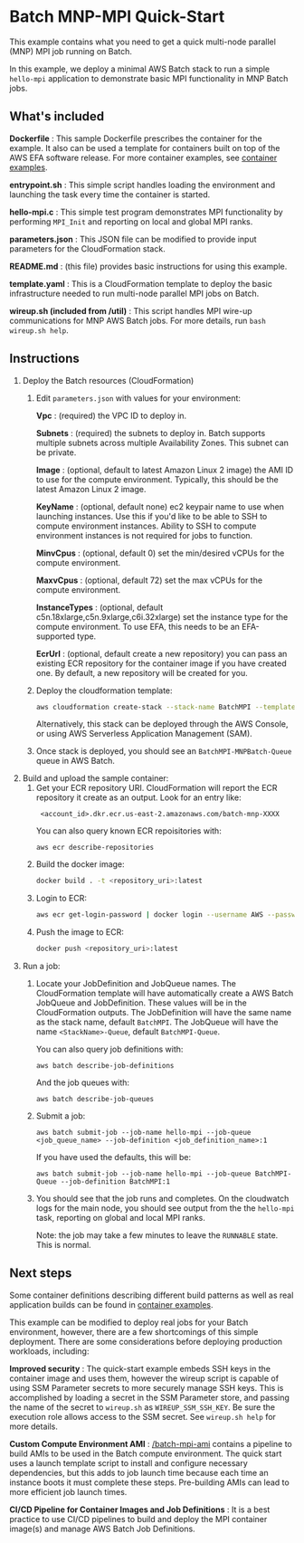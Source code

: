 # Batch MNP-MPI Quick-Start

This example contains what you need to get a quick multi-node parallel (MNP) MPI job running on Batch.

In this example, we deploy a minimal AWS Batch stack to run a simple `hello-mpi` application to demonstrate basic MPI functionality in MNP Batch jobs.  

## What's included

**Dockerfile**
: This sample Dockerfile prescribes the container for the example.  It also can be used a template for containers built on top of the AWS EFA software release.  For more container examples, see [container examples](/containers-examples).

**entrypoint.sh**
: This simple script handles loading the environment and launching the task every time the container is started.

**hello-mpi.c**
: This simple test program demonstrates MPI functionality by performing `MPI_Init` and reporting on local and global MPI ranks.

**parameters.json**
: This JSON file can be modified to provide input parameters for the CloudFormation stack.

**README.md**
: (this file) provides basic instructions for using this example.

**template.yaml**
: This is a CloudFormation template to deploy the basic infrastructure needed to run multi-node parallel MPI jobs on Batch.

**wireup.sh (included from /util)**
: This script handles MPI wire-up communications for MNP AWS Batch jobs.  For more details, run `bash wireup.sh help`.

## Instructions

1. Deploy the Batch resources (CloudFormation)
   1. Edit `parameters.json` with values for your environment:

      **Vpc**
      : (required) the VPC ID to deploy in.
      
      **Subnets**
      : (required) the subnets to deploy in. Batch supports multiple subnets across multiple Availability Zones.  This subnet can be private.
      
      **Image**
      : (optional, default to latest Amazon Linux 2 image) the AMI ID to use for the compute environment.  Typically, this should be the latest Amazon Linux 2 image.
      
      **KeyName**
      : (optional, default none) ec2 keypair name to use when launching instances.  Use this if you'd like to be able to SSH to compute environment instances.  Ability to SSH to compute environment instances is not required for jobs to function.
      
      **MinvCpus**
      : (optional, default 0) set the min/desired vCPUs for the compute environment.
      
      **MaxvCpus**
      : (optional, default 72) set the max vCPUs for the compute environment.
      
      **InstanceTypes**
      : (optional, default c5n.18xlarge,c5n.9xlarge,c6i.32xlarge) set the instance type for the compute environment.  To use EFA, this needs to be an EFA-supported type.

      **EcrUrl**
      : (optional, default create a new repository) you can pass an existing ECR repository for the container image if you have created one. By default, a new repository will be created for you.

    2. Deploy the cloudformation template:

       ```bash
       aws cloudformation create-stack --stack-name BatchMPI --template-body file://template.yaml --parametes file://parameters.json --capabilities CAPABILITY_NAMED_IAM
       ```
       Alternatively, this stack can be deployed through the AWS Console, or using AWS Serverless Application Management (SAM).

    3. Once stack is deployed, you should see an `BatchMPI-MNPBatch-Queue` queue in AWS Batch.
2. Build and upload the sample container:
   1. Get your ECR repository URI.  CloudFormation will report the ECR repository it create as an output. Look for an entry like:
      ```
       <account_id>.dkr.ecr.us-east-2.amazonaws.com/batch-mnp-XXXX
      ```
      You can also query known ECR repoisitories with:
      ```
      aws ecr describe-repositories
      ```
   2. Build the docker image:
      ```bash
      docker build . -t <repository_uri>:latest
      ```
   3. Login to ECR:
      ```bash
      aws ecr get-login-password | docker login --username AWS --password-stdin <account_id>.dkr.ecr.<region>.amazonaws.com
      ```
   4. Push the image to ECR:
      ```bash
      docker push <repository_uri>:latest
      ```
3. Run a job: 
   1. Locate your JobDefinition and JobQueue names. The CloudFormation template will have automatically create a AWS Batch JobQueue and JobDefinition. These values will be in the CloudFormation outputs.  The JobDefinition will have the same name as the stack name, default `BatchMPI`.  The JobQueue will have the name `<StackName>-Queue`, default `BatchMPI-Queue`.
   
      You can also query job definitions with:
      ```
      aws batch describe-job-definitions
      ```
      And the job queues with:
      ```
      aws batch describe-job-queues
      ```
   2. Submit a job:
      ```
      aws batch submit-job --job-name hello-mpi --job-queue <job_queue_name> --job-definition <job_definition_name>:1
      ```
      If you have used the defaults, this will be:
      ```
      aws batch submit-job --job-name hello-mpi --job-queue BatchMPI-Queue --job-definition BatchMPI:1
      ```

   3. You should see that the job runs and completes.  On the cloudwatch logs for the main node, you should see output from the the `hello-mpi` task, reporting on global and local MPI ranks.

      Note: the job may take a few minutes to leave the `RUNNABLE` state.  This is normal.

## Next steps

Some container definitions describing different build patterns as well as real application builds can be found in [container examples](/container-examples).

This example can be modified to deploy real jobs for your Batch environment, however, there are a few shortcomings of this simple deployment. There are some considerations before deploying production workloads, including: 

**Improved security**
:  The quick-start example embeds SSH keys in the container image and uses them, however the wireup script is capable of using SSM Parameter secrets to more securely manage SSH keys. This is accomplished by loading a secret in the SSM Parameter store, and passing the name of the secret to `wireup.sh` as `WIREUP_SSM_SSH_KEY`.  Be sure the execution role allows access to the SSM secret.  See `wireup.sh help` for more details.

**Custom Compute Environment AMI**
: [/batch-mpi-ami](/batch-mpi-ami) contains a pipeline to build AMIs to be used in the Batch compute environment.  The quick start uses a launch template script to install and configure necessary dependencies, but this adds to job launch time because each time an instance boots it must complete these steps.  Pre-building AMIs can lead to more efficient job launch times.

**CI/CD Pipeline for Container Images and Job Definitions**
: It is a best practice to use CI/CD pipelines to build and deploy the MPI container image(s) and manage AWS Batch Job Definitions.